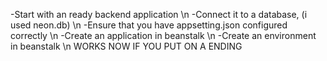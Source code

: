 -Start with an ready backend application \n
-Connect it to a database, (i used neon.db) \n
-Ensure that you have appsetting.json configured correctly \n
-Create an application in beanstalk \n
-Create an environment in beanstalk \n
 WORKS NOW IF YOU PUT ON A ENDING
